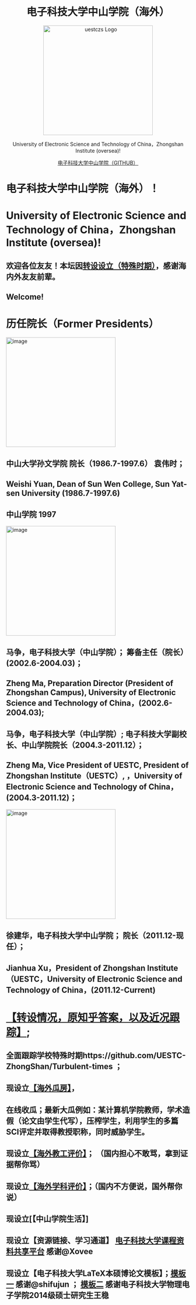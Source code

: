 <div align="center">
  <h1>电子科技大学中山学院（海外）</h1>
  <img src="https://github.com/user-attachments/assets/6aece056-ada3-4f51-8513-941bfdc858d2" alt="uestczs Logo"  height="300" >
  <p>University of Electronic Science and Technology of China，Zhongshan Institute (oversea)!</p>
  <p</p>
  <a href="https://github.com/UESTC-ZhongShan">电子科技大学中山学院（GITHUB）</a>
</div>




# 电子科技大学中山学院（海外）！
# University of Electronic Science and Technology of China，Zhongshan Institute (oversea)!

## 欢迎各位友友！本坛因[转设设立（特殊时期）](https://github.com/UESTC-ZhongShan/Turbulent-times)，感谢海内外友友前辈。
## Welcome!

# 历任院长（Former Presidents）
<img src="https://github.com/user-attachments/assets/1b47085a-de4f-4bbb-9415-44ad2bc79fde" alt="image" height="300">

## 中山大学孙文学院 院长（1986.7-1997.6） 袁伟时；
##  Weishi Yuan, Dean of Sun Wen College, Sun Yat-sen University (1986.7-1997.6)
## 中山学院 1997

<img src="https://github.com/user-attachments/assets/853cb48e-690d-4fd0-b115-5d7dfa472809" alt="image" height="300">

## 马争，电子科技大学（中山学院）； 筹备主任（院长） (2002.6-2004.03)；
## Zheng Ma, Preparation Director (President of Zhongshan Campus), University of Electronic Science and Technology of China，(2002.6-2004.03);
## 马争，电子科技大学（中山学院）; 电子科技大学副校长、中山学院院长（2004.3-2011.12）；
## Zheng Ma, Vice President of UESTC, President of Zhongshan Institute（UESTC）, ，University of Electronic Science and Technology of China，(2004.3-2011.12)；

<img src="https://github.com/user-attachments/assets/1ae36581-8008-4bd7-b63f-dd76bb55941d" alt="image" height="300">

## 徐建华，电子科技大学中山学院； 院长（2011.12-现任）；
## Jianhua Xu，President of Zhongshan Institute（UESTC，University of Electronic Science and Technology of China，(2011.12-Current) 

# [【转设情况，原知乎答案，以及近况跟踪】](https://github.com/UESTC-ZhongShan/Turbulent-times); 
## 全面跟踪学校特殊时期https://github.com/UESTC-ZhongShan/Turbulent-times ；
## 现设立[【海外瓜房】](https://github.com/UESTC-ZhongShan/News/)，
## 在线收瓜；最新大瓜例如：某计算机学院教师，学术造假（论文由学生代写），压榨学生，利用学生的多篇SCI评定并取得教授职称，同时威胁学生。
## 现设立[【海外教工评价】](https://github.com/UESTC-ZhongShan/Say-something)； （国内担心不敢骂，拿到证据帮你骂）
## 现设立[【海外学科评价】](https://github.com/UESTC-ZhongShan/Science-Technology)；（国内不方便说，国外帮你说）
## 现设立[【中山学院生活】]
## 现设立【资源链接、学习通道】 [电子科技大学课程资料共享平台](https://github.com/Xovee/uestc-course)  感谢@Xovee
## 现设立【电子科技大学LaTeX本硕博论文模板】；[模板一](https://github.com/shifujun/UESTCthesis) 感谢@shifujun ； [模板二](https://github.com/bdebye/thesisuestc) 感谢电子科技大学物理电子学院2014级硕士研究生王稳


